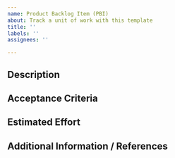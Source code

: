 ```yaml
---
name: Product Backlog Item (PBI)
about: Track a unit of work with this template
title: ''
labels: ''
assignees: ''

---
```


## Description
<!--- Describe the task and scope of this work item --->



## Acceptance Criteria
<!--- Provide a link or detail the test plan --->


## Estimated Effort
<!--- Provide an estimate of the effort required --->
<!--- e.g. fibonancci (1,2,3,5,8) or S/M/L  (??) --->


## Additional Information / References
<!--- Provide additional information in this section --->

